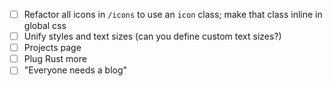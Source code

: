 - [ ] Refactor all icons in `/icons` to use an `icon` class; make that class inline in global css
- [ ] Unify styles and text sizes (can you define custom text sizes?)
- [ ] Projects page
- [ ] Plug Rust more
- [ ] "Everyone needs a blog"